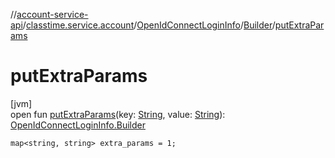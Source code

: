 //[account-service-api](../../../../index.md)/[classtime.service.account](../../index.md)/[OpenIdConnectLoginInfo](../index.md)/[Builder](index.md)/[putExtraParams](put-extra-params.md)

# putExtraParams

[jvm]\
open fun [putExtraParams](put-extra-params.md)(key: [String](https://docs.oracle.com/javase/8/docs/api/java/lang/String.html), value: [String](https://docs.oracle.com/javase/8/docs/api/java/lang/String.html)): [OpenIdConnectLoginInfo.Builder](index.md)

`map<string, string> extra_params = 1;`
